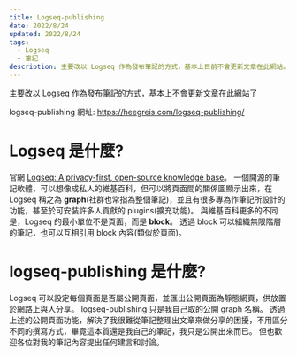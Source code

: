 ```yaml
---
title: Logseq-publishing
date: 2022/8/24
updated: 2022/8/24
tags:
  - Logseq
  - 筆記
description: 主要改以 Logseq 作為發布筆記的方式，基本上目前不會更新文章在此網站。
---
```

主要改以 Logseq 作為發布筆記的方式，基本上不會更新文章在此網站了
<!--more-->
logseq-publishing 網址: https://heegreis.com/logseq-publishing/
# Logseq 是什麼?

官網 [Logseq: A privacy-first, open-source knowledge base](https://logseq.com/)。
一個開源的筆記軟體，可以想像成私人的維基百科，但可以將頁面間的關係圖顯示出來，在 Logseq 稱之為 **graph**(社群也常指為整個筆記)，並且有很多專為作筆記所設計的功能，甚至於可安裝許多人貢獻的 plugins(擴充功能)。
與維基百科更多的不同是，Logseq 的最小單位不是頁面，而是 **block**。
透過 block 可以組織無限階層的筆記，也可以互相引用 block 內容(類似於頁面)。

# logseq-publishing 是什麼?
Logseq 可以設定每個頁面是否屬公開頁面，並匯出公開頁面為靜態網頁，供放置於網路上與人分享。
logseq-publishing 只是我自己取的公開 graph 名稱。
透過上述的公開頁面功能，解決了我很難從筆記整理出文章來做分享的困擾，不用區分不同的撰寫方式，畢竟這本質還是我自己的筆記，我只是公開出來而已。
但也歡迎各位對我的筆記內容提出任何建言和討論。

